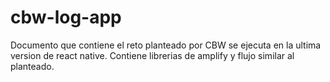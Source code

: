 # cbw-log-app


Documento que contiene el reto planteado por CBW se ejecuta en la ultima version de react native.
Contiene librerias de amplify y flujo similar al planteado.
